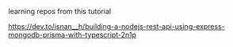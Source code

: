 learning repos from this tutorial

https://dev.to/isnan__h/building-a-nodejs-rest-api-using-express-mongodb-prisma-with-typescript-2n1p